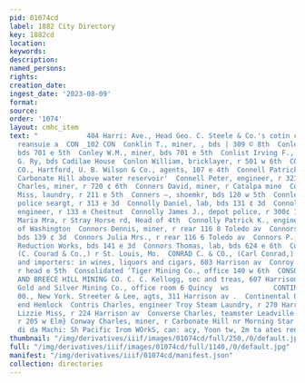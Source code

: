 ```yaml
---
pid: 01074cd
label: 1882 City Directory
key: 1882cd
location: 
keywords: 
description: 
named_persons: 
rights: 
creation_date: 
ingest_date: '2023-08-09'
format: 
source: 
order: '1074'
layout: cmhc_item
text: "            404 Harri: Ave., Head Geo. C. Steele & Co.'s cotin crs ’s comenchs
  reansuie a  CON _102 CON  Conklin T., miner, , bds | 309 © 8th  Conley Edward, miner,
  bds 701 e 5th  Conley W.M., miner, bds 701 e 5th  Conlist Irving F., clk D. & R.
  G. Ry, bds Cadilae House  Conlon William, bricklayer, r 501 w 6th  CONNECTICUT INSURANCE
  CO., Hartford, U. B. Wilson & Co., agents, 107 e 4th  Connell Patrick, miner, r
  Carbonate Hill above water reservoir'  Connell Peter, engineer, r 321 e 8th  Conners
  Charles, miner, r 720 ¢ 6th  Conners David, miner, r Catalpa mine  Conners Kate
  Miss, laundry, r 211 e 5th  Conners —, shoemkr, bds 120 w 5th  Connley John E.,
  police seargt, r 313 e 3d  Connolly Daniel, lab, bds 131 ¢ 3d  Connolly Edward,
  engineer, r 133 e Chestnut  Connolly James J., depot police, r 300¢ 12th  Connolly
  Maria Mra, r Stray Horse rd, Head of 4th  Connolly Patrick K., engineer, r 3d, west
  of Washington  Connors Dennis, miner, r rear 116 8 Toledo av  Connors John, miner,
  bds 139 ¢ 3d  Connors Julia Mrs., r rear 116 6 Toledo av  Connors P., lab Harrison
  Reduction Works, bds 141 e 3d  Connors Thomas, lab, bds 624 e 6th  Conrad Carl,
  (C. Courad & Co.,) r St. Louis, Mo.  CONRAD C. & CO., (Carl Conrad,) whol. dealers
  and importers: in wines, liquors and cigars, 603 Harrison av  Conroy Dennis, miner,
  r head e 5th  Consolidated ‘Tiger Mining Co., office 140 w 6th  CONSOLIDATED YANKEE
  AND BREECE HILL MINING CO. C. C. Kellogg, sec and treas, 607 Harrison av  Continental
  Gold and Silver Mining Co., office room 6 Quincy  ws           CONTINENTAL INSURANCE
  00., New York. Streeter & Lee, agts, 311 Harrison av .  Continental Oil Co., north
  end Hemlock  Contris Charles, engineer Troy Steam Laundry, r 270 Harrison  ay Costris
  Lizzie Miss, r 224 Harrison av  Converse Charles, teamster Leadville Water Co.,
  r 205 w Elm} Conway Charles, miner, r Carbonate Hill nr Morning Star Mine ]  . ¥F
  di da Machi: Sh Pacific Irom WOrkS, can: acy, Yoon tw, 2m ta ates ren a    "
thumbnail: "/img/derivatives/iiif/images/01074cd/full/250,/0/default.jpg"
full: "/img/derivatives/iiif/images/01074cd/full/1140,/0/default.jpg"
manifest: "/img/derivatives/iiif/01074cd/manifest.json"
collection: directories
---
```


